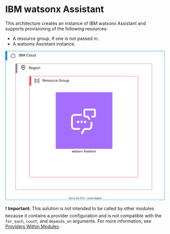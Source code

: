 # IBM watsonx Assistant

This architecture creates an instance of IBM watsonx Assistant and supports provisioning of the following resources:

- A resource group, if one is not passed in.
- A watsonx Assistant instance.

![watsonx-assistant-deployable-architecture](../../reference-architecture/deployable-architecture-watsonx-assistant.svg)

:exclamation: **Important:** This solution is not intended to be called by other modules because it contains a provider configuration and is not compatible with the `for_each`, `count`, and `depends_on` arguments. For more information, see [Providers Within Modules](https://developer.hashicorp.com/terraform/language/modules/develop/providers).
